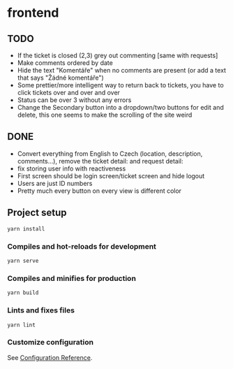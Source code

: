 # frontend

## TODO
- If the ticket is closed (2,3) grey out commenting [same with requests]
- Make comments ordered by date
- Hide the text "Komentáře" when no comments are present (or add a text that says "Žádné komentáře")
- Some prettier/more intelligent way to return back to tickets, you have to click tickets over and over and over
- Status can be over 3 without any errors
- Change the Secondary button into a dropdown/two buttons for edit and delete, this one seems to make the scrolling of the site weird

## DONE
- Convert everything from English to Czech (location, description, comments...), remove the ticket detail: and request detail:
- fix storing user info with reactiveness
- First screen should be login screen/ticket screen and hide logout
- Users are just ID numbers
- Pretty much every button on every view is different color

## Project setup
```
yarn install
```

### Compiles and hot-reloads for development
```
yarn serve
```

### Compiles and minifies for production
```
yarn build
```

### Lints and fixes files
```
yarn lint
```

### Customize configuration
See [Configuration Reference](https://cli.vuejs.org/config/).
